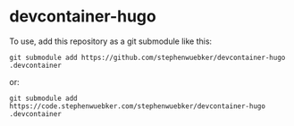 # devcontainer-hugo

To use, add this repository as a git submodule like this:

```git submodule add https://github.com/stephenwuebker/devcontainer-hugo .devcontainer```

or:

```git submodule add https://code.stephenwuebker.com/stephenwuebker/devcontainer-hugo .devcontainer```
